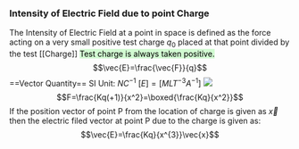 ### Intensity of Electric Field due to point Charge 
The Intensity of Electric Field at a point in space is defined as the force acting on a very small positive test charge $q_0$ placed at that point divided by the test [[Charge]] 
<mark style="background: #BBFABBA6;">Test charge is always taken positive.</mark> 
$$\vec{E}=\frac{\vec{F}}{q}$$
==Vector Quantity==
SI Unit: $NC^{-1}$
$[E]=[MLT^{-3}A^{-1}]$
![](https://i.imgur.com/qztijkK.png)
$$F=\frac{Kq(+1)}{x^2}=\boxed{\frac{Kq}{x^2}}$$
If the position vector of point P from the location of charge is given as $\vec{x}$ then the electric filed vector at point P due to the charge is given as:
$$\vec{E}=\frac{Kq}{x^{3}}\vec{x}$$